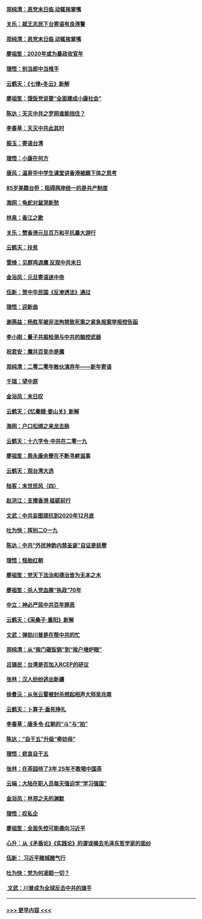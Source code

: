 #### [郑纯清：恶党末日临 动辄挨掌嘴](../pages/nsc993/n11769912.md?t=01060401) 
#### [关乐：就王志民下台寄语有良港警](../pages/nsc993/n11769903.md?t=01060401) 
#### [郑纯清：恶党末日临 动辄挨掌嘴](../pages/nsc993/n11769356.md?t=01060401) 
#### [廖祖笙：2020年或为暴政收官年](../pages/nsc993/n11768216.md?t=01060401) 
#### [理悟：别当郎中当推手](../pages/nsc993/n11768243.md?t=01060401) 
#### [云鹤天：《七律▪冬云》新解](../pages/nsc993/n11768204.md?t=01060401) 
#### [廖祖笙：饿饭党说要“全面建成小康社会”](../pages/nsc993/n11767482.md?t=01060401) 
#### [陈达：天灭中共之罗网谁能挡住？](../pages/nsc993/n11767465.md?t=01060401) 
#### [李春草：天灭中共此其时](../pages/nsc993/n11767452.md?t=01060401) 
#### [振玉：寄语台湾](../pages/nsc993/n11767432.md?t=01060401) 
#### [理悟：小康在何方](../pages/nsc993/n11767394.md?t=01060401) 
#### [唐风：温哥华中学生课堂讲香港被踢下体之思考](../pages/nsc993/n11766848.md?t=01060401) 
#### [85岁美籍台侨：阻碍两岸统一的是共产制度](../pages/nsc993/n11765043.md?t=01060401) 
#### [海网：龟蛇对鼠哭新愁](../pages/nsc993/n11764895.md?t=01060401) 
#### [林泉：香江之歌](../pages/nsc993/n11764415.md?t=01060401) 
#### [关乐：赞香港元旦百万和平抗暴大游行](../pages/nsc993/n11764382.md?t=01060401) 
#### [云鹤天：扶贫](../pages/nsc993/n11764245.md?t=01060401) 
#### [雪绮：见群鸡退鹰  反观中共末日](../pages/nsc993/n11762112.md?t=01060401) 
#### [金浴凤：元旦寄语迷中帝](../pages/nsc993/n11761788.md?t=01060401) 
#### [伍新：贺中华民国《反渗透法》通过](../pages/nsc993/n11761994.md?t=01060401) 
#### [理悟：迎新曲](../pages/nsc993/n11761152.md?t=01060401) 
#### [谢燕益：杨胜军被非法拘禁致死案之紧急报案举报控告函](../pages/nsc993/n11756134.md?t=01060401) 
#### [李小刚：量子共振检测与中共的脑控武器](../pages/nsc993/n11754518.md?t=01060401) 
#### [祝君安：魔共百变亦是魔](../pages/nsc993/n11754469.md?t=01060401) 
#### [郑纯清：二零二零年散伙演弃年——新年寄语](../pages/nsc993/n11754195.md?t=01060401) 
#### [千瑞：望中原](../pages/nsc993/n11754159.md?t=01060401) 
#### [金浴凤：末日叹](../pages/nsc993/n11752359.md?t=01060401) 
#### [云鹤天：《忆秦娥‧娄山关》新解](../pages/nsc993/n11752348.md?t=01060401) 
#### [海网：户口松绑之来龙去脉](../pages/nsc993/n11752328.md?t=01060401) 
#### [云鹤天：十六字令‧中共在二零一九](../pages/nsc993/n11752305.md?t=01060401) 
#### [廖祖笙：周永康余孽在不断寻衅滋事](../pages/nsc993/n11751013.md?t=01060401) 
#### [云鹤天：观台湾大选](../pages/nsc993/n11751007.md?t=01060401) 
#### [陆客：末世民风（四）](../pages/nsc993/n11749203.md?t=01060401) 
#### [赵洪江：支撑香港 砥砺前行](../pages/nsc993/n11748482.md?t=01060401) 
#### [文武：中共妄图顽抗到2020年12月底](../pages/nsc993/n11748446.md?t=01060401) 
#### [吐为快：挥别二O一九](../pages/nsc993/n11748411.md?t=01060401) 
#### [陈达：中共“外扰神韵内禁圣诞”自证是妖孽](../pages/nsc993/n11748226.md?t=01060401) 
#### [理悟：怪胎红朝](../pages/nsc993/n11748206.md?t=01060401) 
#### [廖祖笙：党天下法治和德治皆为无本之木](../pages/nsc993/n11748135.md?t=01060401) 
#### [廖祖笙：杀人党血腥“执政”70年](../pages/nsc993/n11745144.md?t=01060401) 
#### [中立：神必严惩中共百年罪恶](../pages/nsc993/n11744970.md?t=01060401) 
#### [云鹤天：《采桑子‧重阳》新解](../pages/nsc993/n11744948.md?t=01060401) 
#### [文武：弹劾川普是在帮中共的忙](../pages/nsc993/n11744758.md?t=01060401) 
#### [郑纯清：从“挨门砸饭锅”到“挨户堵炉眼”](../pages/nsc993/n11744745.md?t=01060401) 
#### [吕锡民：台湾是否加入RCEP的研议](../pages/nsc993/n11744701.md?t=01060401) 
#### [张林：汉人纷纷逃出新疆](../pages/nsc993/n11743530.md?t=01060401) 
#### [徐曼沅：从张云雷被封杀想起相声大师吴兆南](../pages/nsc993/n11741816.md?t=01060401) 
#### [云鹤天：卜算子‧垂死挣扎](../pages/nsc993/n11739956.md?t=01060401) 
#### [李春草：唐多令‧红朝的“斗”与“拍”](../pages/nsc993/n11739830.md?t=01060401) 
#### [陈达：“自干五”升级“牵妨母”](../pages/nsc993/n11739724.md?t=01060401) 
#### [理悟：悲哀自干五](../pages/nsc993/n11739547.md?t=01060401) 
#### [张林：在茶园待了3年 25年不敢喝中国茶](../pages/nsc993/n11739240.md?t=01060401) 
#### [云端：大陆在职人员每天强迫学“学习强国”](../pages/nsc993/n11738735.md?t=01060401) 
#### [金浴凤：林郑之夫的渊默](../pages/nsc993/n11737735.md?t=01060401) 
#### [理悟：叹私企](../pages/nsc993/n11737715.md?t=01060401) 
#### [廖祖笙：全面失控可能袭向习近平](../pages/nsc993/n11737704.md?t=01060401) 
#### [心升：从《矛盾论》《实践论》的谬误揭去毛泽东哲学家的面纱](../pages/nsc993/n11736962.md?t=01060401) 
#### [伍新： 习近平赌城赌气行](../pages/nsc993/n11736929.md?t=01060401) 
#### [吐为快：党为何凌蹈一切？](../pages/nsc993/n11736915.md?t=01060401) 
#### [ 文武：川普成为全球反击中共的旗手](../pages/nsc993/n11736882.md?t=01060401) 

----
#### [ >>> 更早内容 <<< ](../indexes/nsc993-earlier.md)
